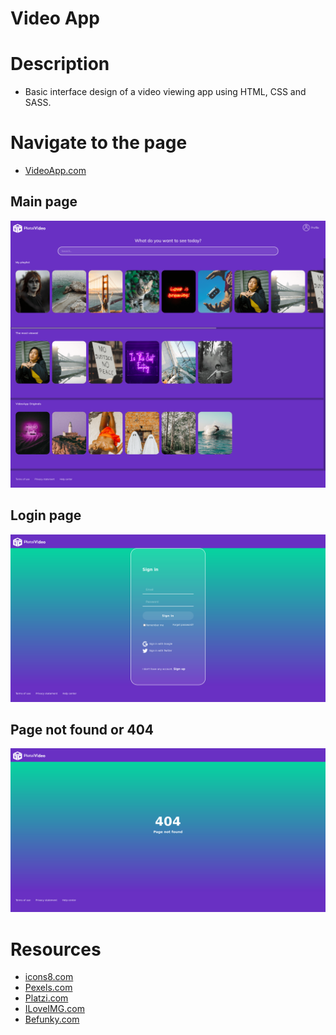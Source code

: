 # Video App 

# Description

* Basic interface design of a video viewing app using HTML, CSS and SASS.

# Navigate to the page
* [VideoApp.com](https://carlosalbertor.github.io/VideoApp/login/iniciar-sesion.html)

## Main page
![](Screenshots/ScreenshotWebPage1.png)
## Login page
![](Screenshots/ScreenshotWebPage2.png)
## Page not found or 404
![](Screenshots/ScreenshotWebPage3.png)

# Resources
* [icons8.com](https://icons8.com/)
* [Pexels.com](https://www.pexels.com/)
* [Platzi.com](https://www.platzi.com/)
* [ILoveIMG.com](https://www.iloveimg.com/)
* [Befunky.com](https://www.befunky.com/)